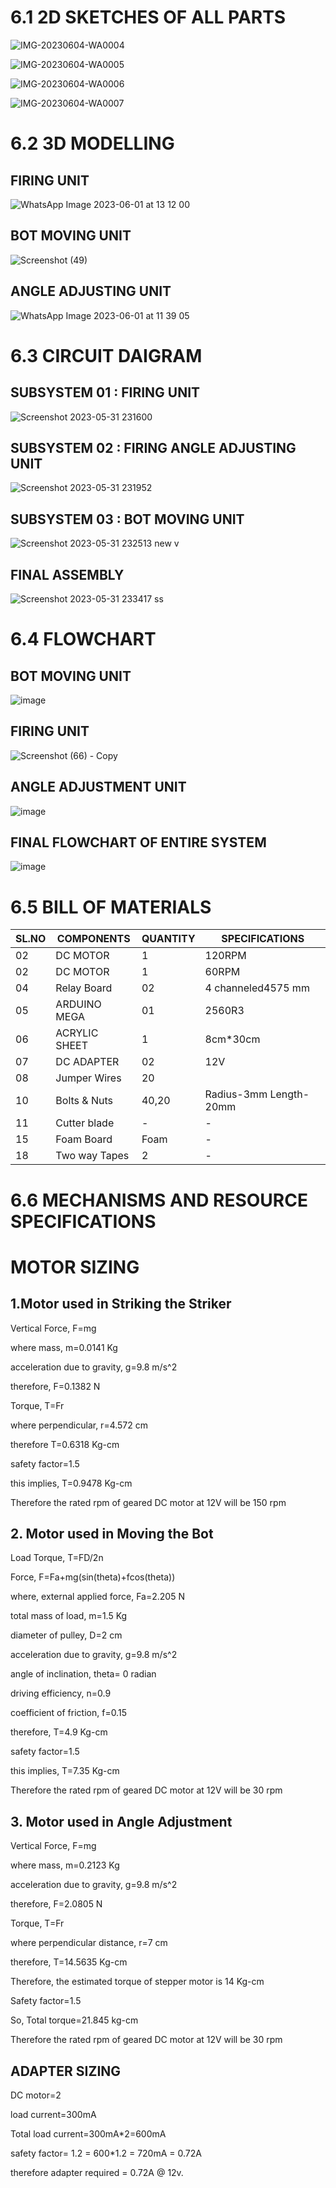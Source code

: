 # 6.1 2D SKETCHES OF ALL PARTS
![IMG-20230604-WA0004](https://github.com/N-Division-2022-2023-Even/Repo-07/assets/130656643/5f5d52be-a1db-49b7-9e94-502a5390719f)



![IMG-20230604-WA0005](https://github.com/N-Division-2022-2023-Even/Repo-07/assets/130656643/b577f03b-20ec-4140-87cc-103788f7a042)




![IMG-20230604-WA0006](https://github.com/N-Division-2022-2023-Even/Repo-07/assets/130656643/2eee83af-5932-46f6-a50a-4ede2a774564)





![IMG-20230604-WA0007](https://github.com/N-Division-2022-2023-Even/Repo-07/assets/130656643/0b8c1dba-5b2a-4b3f-a0e8-967f70eebda0)




# 6.2 3D MODELLING
## FIRING UNIT
![WhatsApp Image 2023-06-01 at 13 12 00](https://github.com/N-Division-2022-2023-Even/Repo-07/assets/130656643/93f96c87-f209-438d-953b-c0683dbe87e7)





## BOT MOVING UNIT
![Screenshot (49)](https://github.com/N-Division-2022-2023-Even/Repo-07/assets/130656643/39b7a9ff-0c84-40c6-a0a8-cbb228d36bb5)


## ANGLE ADJUSTING UNIT
![WhatsApp Image 2023-06-01 at 11 39 05](https://github.com/N-Division-2022-2023-Even/Repo-07/assets/130656643/d4711ae7-02ab-493a-aa11-52e48782d84d)

# 6.3 CIRCUIT DAIGRAM
## SUBSYSTEM 01 : FIRING UNIT
![Screenshot 2023-05-31 231600](https://github.com/N-Division-2022-2023-Even/Repo-07/assets/130956680/2eba2eb3-b561-4957-8268-1d208d6a36b6)


## SUBSYSTEM 02 : FIRING ANGLE ADJUSTING UNIT
![Screenshot 2023-05-31 231952](https://github.com/N-Division-2022-2023-Even/Repo-07/assets/130956680/9e06f274-dedb-4a3a-8167-753ad3b69fe6)


## SUBSYSTEM 03 : BOT MOVING UNIT
![Screenshot 2023-05-31 232513 new v](https://github.com/N-Division-2022-2023-Even/Repo-07/assets/130956680/0bac6e08-35e4-46c3-b252-91f7ed35c5c0)


## FINAL ASSEMBLY
![Screenshot 2023-05-31 233417 ss](https://github.com/N-Division-2022-2023-Even/Repo-07/assets/130956680/04c7c6b6-29c5-47a2-9e98-174c6fe37e64)

# 6.4 FLOWCHART
## BOT MOVING UNIT
![image](https://github.com/N-Division-2022-2023-Even/Repo-07/assets/130683739/be80cbe4-773e-4bdb-a6be-3910b5cee035)



## FIRING UNIT
![Screenshot (66) - Copy](https://github.com/N-Division-2022-2023-Even/Repo-07/assets/130683739/664145d1-b086-4fdb-9124-3a85885b4c1a)


## ANGLE ADJUSTMENT UNIT
![image](https://github.com/N-Division-2022-2023-Even/Repo-07/assets/130683739/f4959098-f0e8-4ea5-b868-98422555ad00)

## FINAL FLOWCHART OF ENTIRE SYSTEM
![image](https://github.com/N-Division-2022-2023-Even/Repo-07/assets/130683739/115dc2cc-937a-458f-838a-e4d371657786)








# 6.5 BILL OF MATERIALS
|SL.NO|COMPONENTS|QUANTITY|SPECIFICATIONS|
|-----|----------|-------------|--------|
|02|DC MOTOR|1|120RPM| 
|02|DC MOTOR|1|60RPM|
|04|Relay Board|02|4 channeled4575 mm|  
|05|ARDUINO MEGA  | 01|2560R3 | 
|06|ACRYLIC SHEET|1|8cm*30cm|
|07|DC ADAPTER|02|12V|
|08|Jumper Wires|20|  |  
|10|Bolts & Nuts |40,20|Radius-3mm Length-20mm   |   
|11|Cutter blade |-|  - |        
|15|Foam Board| Foam| -   |
|18|Two way Tapes |2| - |

# 6.6 MECHANISMS AND RESOURCE SPECIFICATIONS 

# MOTOR SIZING
## 1.Motor used in Striking the Striker
Vertical Force, F=mg

where mass, m=0.0141 Kg

acceleration due to gravity, g=9.8 m/s^2

therefore, F=0.1382 N

Torque, T=Fr

where perpendicular, r=4.572 cm

therefore T=0.6318 Kg-cm

safety factor=1.5

this implies, T=0.9478 Kg-cm

Therefore the rated rpm of geared DC motor at 12V will be 150 rpm

## 2. Motor used in Moving the Bot
Load Torque, T=FD/2n

Force, F=Fa+mg(sin(theta)+fcos(theta))

where, external applied force, Fa=2.205 N

total mass of load, m=1.5 Kg

diameter of pulley, D=2 cm

acceleration due to gravity, g=9.8 m/s^2

angle of inclination, theta= 0 radian

driving efficiency, n=0.9

coefficient of friction, f=0.15

therefore, T=4.9 Kg-cm

safety factor=1.5

this implies, T=7.35 Kg-cm

Therefore the rated rpm of geared DC motor at 12V will be 30 rpm

## 3. Motor used in Angle Adjustment
Vertical Force, F=mg

where mass, m=0.2123 Kg

acceleration due to gravity, g=9.8 m/s^2

therefore, F=2.0805 N

Torque, T=Fr

where perpendicular distance, r=7 cm

therefore, T=14.5635 Kg-cm

Therefore, the estimated torque of stepper motor is 14 Kg-cm

 Safety factor=1.5

So, Total torque=21.845 kg-cm

Therefore the rated rpm of geared DC motor at 12V will be 30 rpm

## ADAPTER SIZING

DC motor=2

load current=300mA

Total load current=300mA*2=600mA

safety factor= 1.2 = 600*1.2 = 720mA = 0.72A

therefore adapter required = 0.72A @ 12v.



